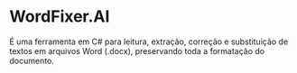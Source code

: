# WordFixer.AI
É uma ferramenta em C# para leitura, extração, correção e substituição de textos em arquivos Word (.docx), preservando toda a formatação do documento.
